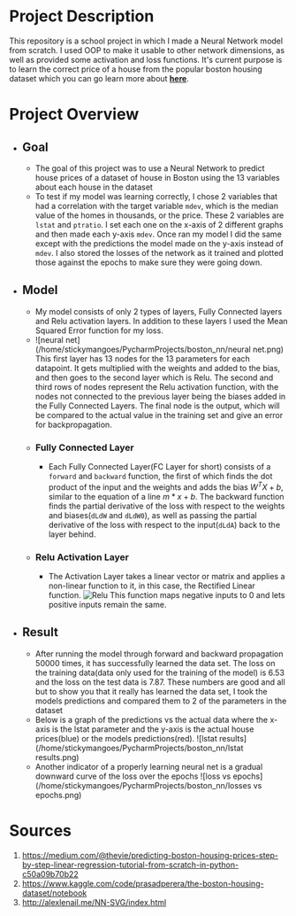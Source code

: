 # Project Description

This repository is a school project in which I made a Neural 
Network model from scratch. I used OOP to make it usable to 
other network dimensions, as well as provided some activation
and loss functions. It's current purpose is to learn the correct
price of a house from the popular boston housing dataset which you
can go learn more about 
**[here](https://www.kaggle.com/code/prasadperera/the-boston-housing-dataset/notebook)**.

# Project Overview

- ## Goal
  - The goal of this project was to use a Neural Network to predict house prices
  of a dataset of house in Boston using the 13 variables about each house in
  the dataset
  - To test if my model was learning correctly, I chose 2 variables that
  had a correlation with the target variable `mdev`, which is the median
  value of the homes in thousands, or the price. These 2 variables are 
  `lstat` and `ptratio`. I set each one on the x-axis of 2 different graphs 
  and then made each y-axis `mdev`. Once ran my model I did the same
  except with the predictions the model made on the y-axis instead of 
  `mdev`. I also stored the losses of the network as it trained and plotted
  those against the epochs to make sure they were going down.
- ## Model
  - My model consists of only 2 types of layers, Fully Connected layers
  and Relu activation layers. In addition to these layers I used the
  Mean Squared Error function for my loss.
  - ![neural net](/home/stickymangoes/PycharmProjects/boston_nn/neural net.png) This 
  first layer has 13 nodes for the 13 parameters for each datapoint. It gets
  multiplied with the weights and added to the bias, and then goes to 
  the second layer which is Relu. The second and third rows of nodes
  represent the Relu activation function, with the nodes not connected
  to the previous layer being the biases added in the Fully Connected
  Layers. The final node is the output, which will be compared to the
  actual value in the training set and give an error for backpropagation.
  - ### Fully Connected Layer
    - Each Fully Connected Layer(FC Layer for short) consists of a 
    `forward` and `backward` function, the first of which finds the 
    dot product of the input and the weights and adds the bias $W^{T}X+b$, similar
    to the equation of a line $m*x+b$. The backward function finds the 
    partial derivative of the loss with respect to the weights and 
    biases(`dLdW` and `dLdW0`), as well as passing the partial derivative of the loss 
    with respect to the input(`dLdA`) back to the layer behind.
  - ### Relu Activation Layer
    - The Activation Layer takes a linear vector or matrix and 
    applies a non-linear function to it, in this case, the Rectified
    Linear function. ![Relu](https://miro.medium.com/max/1400/1*DfMRHwxY1gyyDmrIAd-gjQ.png)
    This function maps negative inputs to 0 and lets positive inputs
    remain the same.
    
- ## Result
  - After running the model through forward and backward propagation
  50000 times, it has successfully learned the data set. The loss on the
  training data(data only used for the training of the model) is 6.53
  and the loss on the test data is 7.87. These numbers are good and all
  but to show you that it really has learned the data set, I took the
  models predictions and compared them to 2 of the parameters in the dataset
  - Below is a graph of the predictions vs the actual data where
  the x-axis is the lstat parameter and the y-axis is the actual house
  prices(blue) or the models predictions(red).
  ![lstat results](/home/stickymangoes/PycharmProjects/boston_nn/lstat results.png)
  - Another indicator of a properly learning neural net is a gradual
  downward curve of the loss over the epochs
  ![loss vs epochs](/home/stickymangoes/PycharmProjects/boston_nn/losses vs epochs.png)
  


# Sources

1. https://medium.com/@thevie/predicting-boston-housing-prices-step-by-step-linear-regression-tutorial-from-scratch-in-python-c50a09b70b22
2. https://www.kaggle.com/code/prasadperera/the-boston-housing-dataset/notebook
3. http://alexlenail.me/NN-SVG/index.html


